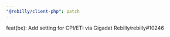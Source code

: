 ```yaml
---
"@rebilly/client-php": patch
---
```


feat(be): Add setting for CPI/ETI via Gigadat Rebilly/rebilly#10246
